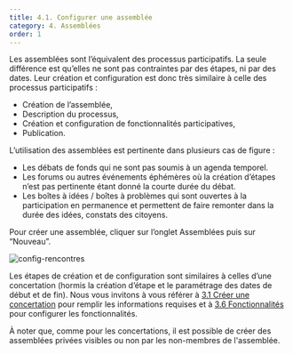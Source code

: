 ```yaml
---
title: 4.1. Configurer une assemblée
category: 4. Assemblées
order: 1
---
```


Les assemblées sont l’équivalent des processus participatifs. La seule différence est qu’elles ne sont pas contraintes par des étapes, ni par des dates. Leur création et configuration est donc très similaire à celle des processus participatifs :
- Création de l’assemblée,
- Description du processus,
- Création et configuration de fonctionnalités participatives,
- Publication.

L’utilisation des assemblées est pertinente dans plusieurs cas de figure :
- Les débats de fonds qui ne sont pas soumis à un agenda temporel.
- Les forums ou autres événements éphémères où la création d’étapes n’est pas pertinente étant donné la courte durée du débat.
- Les boîtes à idées / boîtes à problèmes qui sont ouvertes à la participation en permanence et permettent de faire remonter dans la durée des idées, constats des citoyens.

Pour créer une assemblée, cliquer sur l’onglet Assemblées puis sur “Nouveau”.

![config-rencontres]({{site.baseurl}}/uploads/4-1-1-config-assemblees.png)

Les étapes de création et de configuration sont similaires à celles d’une concertation (hormis la création d’étape et le paramétrage des dates de début et de fin). Nous vous invitons à vous référer à [3.1 Créer une concertation]({{site.baseurl}}/3-concertations/2-information-concertation/) pour remplir les informations requises et à [3.6 Fonctionnalités]({{site.baseurl}}/3-concertations/6-fonctionnalites/) pour configurer les fonctionnalités.

À noter que, comme pour les concertations, il est possible de créer des assemblées privées visibles ou non par les non-membres de l'assemblée.
